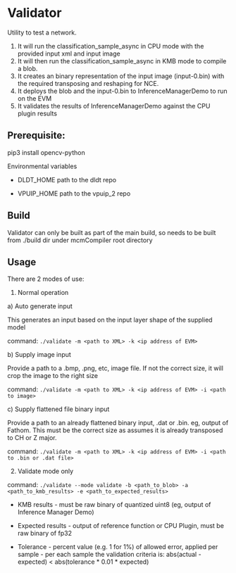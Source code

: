 # Validator

Utility to test a network.
1) It will run the classification_sample_async in CPU mode with the provided input xml and input image
2) It will then run the classification_sample_async in KMB mode to compile a blob.
3) It creates an binary representation of the input image (input-0.bin) with the required transposing and reshaping for NCE.
4) It deploys the blob and the input-0.bin to InferenceManagerDemo to run on the EVM
4) It validates the results of InferenceManagerDemo against the CPU plugin results

## Prerequisite:

pip3 install opencv-python

Environmental variables
- DLDT_HOME path to the dldt repo

- VPUIP_HOME path to the vpuip_2 repo

## Build

Validator can only be built as part of the main build, so needs to be built from ./build dir under mcmCompiler root directory

## Usage

There are 2 modes of use:

1) Normal operation

  a) Auto generate input

This generates an input based on the input layer shape of the supplied model

command: `./validate -m <path to XML> -k <ip address of EVM>`

  b) Supply image input

Provide a path to a .bmp, .png, etc, image file. If not the correct size, it will crop the image to the right size

command: `./validate -m <path to XML> -k <ip address of EVM> -i <path to image>`

  c) Supply flattened file binary input

Provide a path to an already flattened binary input, .dat or .bin. eg, output of Fathom. This must be the correct size as assumes it is already transposed to CH or Z major.

command: `./validate -m <path to XML> -k <ip address of EVM> -i <path to .bin or .dat file>`



2) Validate mode only

command: `./validate --mode validate -b <path_to_blob> -a <path_to_kmb_results> -e <path_to_expected_results>`
  
  - KMB results - must be raw binary of quantized uint8 (eg, output of Inference Manager Demo)
  
  - Expected results - output of reference function or CPU Plugin, must be raw binary of fp32
  
  - Tolerance - percent value (e.g. 1 for 1%) of allowed error, applied per sample - per each sample the validation criteria is:
  abs(actual - expected) < abs(tolerance * 0.01 * expected)

